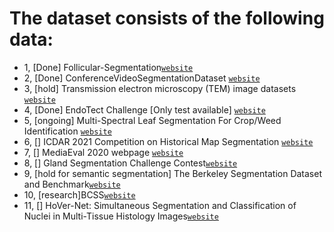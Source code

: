 # The dataset consists of the following data:

- 1, [Done] Follicular-Segmentation[`website`](https://github.com/bupt-ai-cz/Hybrid-Model-Enabling-Highly-Efficient-Follicular-Segmentation)
- 2, [Done] ConferenceVideoSegmentationDataset [`website`](https://github.com/kuangzijian/Flow-Based-Video-Segmentation)
- 3, [hold] Transmission electron microscopy (TEM) image datasets [`website`](https://zenodo.org/record/6377141#.ZBMitC2cZTa)
- 4, [Done] EndoTect Challenge [Only test available] [`website`](https://endotect.com)
- 5, [ongoing] Multi-Spectral Leaf Segmentation For Crop/Weed Identification [`website`](https://entrepot.recherche.data.gouv.fr/dataset.xhtml?persistentId=doi:10.15454/JMKP9S)
- 6, [] ICDAR 2021 Competition on Historical Map Segmentation [`website`](https://zenodo.org/record/4817662#.ZBMrzi2cZhE)
- 7, [] MediaEval 2020 webpage [`website`](https://multimediaeval.github.io/editions/2020/tasks/medico/)
- 8, [] Gland Segmentation Challenge Contest[`website`](https://warwick.ac.uk/fac/cross_fac/tia/data/glascontest/download/)
- 9, [hold for semantic segmentation] The Berkeley Segmentation Dataset and Benchmark[`website`](https://www2.eecs.berkeley.edu/Research/Projects/CS/vision/bsds/)
- 10, [research]BCSS[`website`](https://github.com/PathologyDataScience/BCSS)
- 11, [] HoVer-Net: Simultaneous Segmentation and Classification of Nuclei in Multi-Tissue Histology Images[`website`](https://warwick.ac.uk/fac/cross_fac/tia/data/hovernet/)
